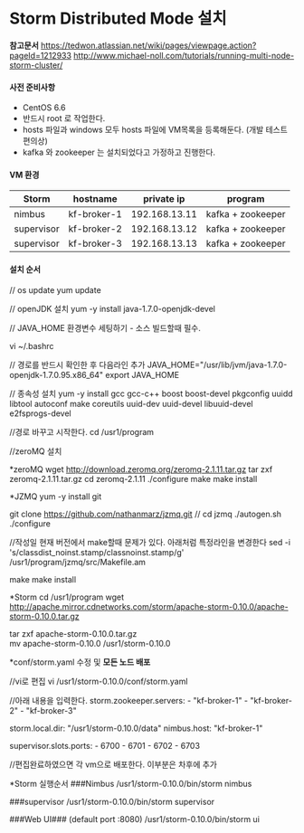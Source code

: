 ﻿# Storm Distributed Mode 설치


**참고문서**
https://tedwon.atlassian.net/wiki/pages/viewpage.action?pageId=1212933
http://www.michael-noll.com/tutorials/running-multi-node-storm-cluster/


#### 사전 준비사항
* CentOS 6.6 
* 반드시 root 로 작업한다. 
* hosts 파일과 windows 모두 hosts  파일에 VM목록을 등록해둔다. (개발 테스트 편의상)
* kafka 와 zookeeper 는 설치되었다고 가정하고 진행한다. 

#### VM 환경
Storm  | hostname  | private ip | program
------------ | ------------ | ------------- | -------------
nimbus | kf-broker-1  |  192.168.13.11   |  kafka + zookeeper
supervisor | kf-broker-2   |  192.168.13.12  |  kafka + zookeeper
supervisor | kf-broker-3   |  192.168.13.13  |  kafka + zookeeper


#### 설치 순서

// os update
yum update

// openJDK  설치 
yum -y install java-1.7.0-openjdk-devel

// JAVA_HOME 환경변수 세팅하기 - 소스 빌드할때 필수.

vi ~/.bashrc

// 경로를 반드시 확인한 후 다음라인 추가 
JAVA_HOME="/usr/lib/jvm/java-1.7.0-openjdk-1.7.0.95.x86_64"
export JAVA_HOME

// 종속성 설치 
yum -y install gcc gcc-c++ boost boost-devel pkgconfig uuidd libtool autoconf make coreutils uuid-dev uuid-devel libuuid-devel e2fsprogs-devel


//경로 바꾸고 시작한다. 
cd /usr1/program

//zeroMQ 설치

*zeroMQ
wget http://download.zeromq.org/zeromq-2.1.11.tar.gz
tar zxf zeromq-2.1.11.tar.gz
cd zeromq-2.1.11
./configure
make
make install

*JZMQ
yum -y install git

git clone https://github.com/nathanmarz/jzmq.git // 
cd jzmq
./autogen.sh
./configure

//작성일 현재 버전에서 make할때  문제가 있다.  아래처럼 특정라인을 변경한다 
sed -i 's/classdist_noinst.stamp/classnoinst.stamp/g' /usr1/program/jzmq/src/Makefile.am

make
make install

*Storm
cd /usr1/program
wget http://apache.mirror.cdnetworks.com/storm/apache-storm-0.10.0/apache-storm-0.10.0.tar.gz


tar zxf apache-storm-0.10.0.tar.gz  
mv apache-storm-0.10.0  /usr1/storm-0.10.0




*conf/storm.yaml 수정 및 **모든 노드 배포**

//vi로 편집
vi /usr1/storm-0.10.0/conf/storm.yaml 

//아래 내용을 입력한다. 
storm.zookeeper.servers:
    - "kf-broker-1"
    - "kf-broker-2"
	- "kf-broker-3"

storm.local.dir: "/usr1/storm-0.10.0/data"
nimbus.host: "kf-broker-1"


supervisor.slots.ports:
    - 6700
    - 6701
    - 6702
    - 6703


//편집완료하였으면 각 vm으로 배포한다. 
이부분은 차후에 추가 	
	


*Storm 실행순서 
###Nimbus
/usr1/storm-0.10.0/bin/storm nimbus

###supervisor
/usr1/storm-0.10.0/bin/storm supervisor

###Web UI### (default port :8080)
/usr1/storm-0.10.0/bin/storm ui 